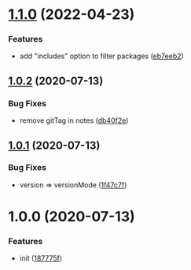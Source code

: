 # [1.1.0](https://github.com/monorepo-semantic-release/github/compare/v1.0.2...v1.1.0) (2022-04-23)


### Features

* add "includes" option to filter packages ([eb7eeb2](https://github.com/monorepo-semantic-release/github/commit/eb7eeb260d002f97c23349626de2e379fcfae1ee))

## [1.0.2](https://github.com/monorepo-semantic-release/github/compare/v1.0.1...v1.0.2) (2020-07-13)


### Bug Fixes

* remove gitTag in notes ([db40f2e](https://github.com/monorepo-semantic-release/github/commit/db40f2e738f953cc3b3c7df2324894b03716eaf1))

## [1.0.1](https://github.com/monorepo-semantic-release/github/compare/v1.0.0...v1.0.1) (2020-07-13)


### Bug Fixes

* version => versionMode ([1f47c7f](https://github.com/monorepo-semantic-release/github/commit/1f47c7fcd312d63c6770d541be07153b0bbe41e6))

# 1.0.0 (2020-07-13)


### Features

* init ([187775f](https://github.com/monorepo-semantic-release/github/commit/187775f1285bea4604b2451e0e0e5c9a973d63f0))
